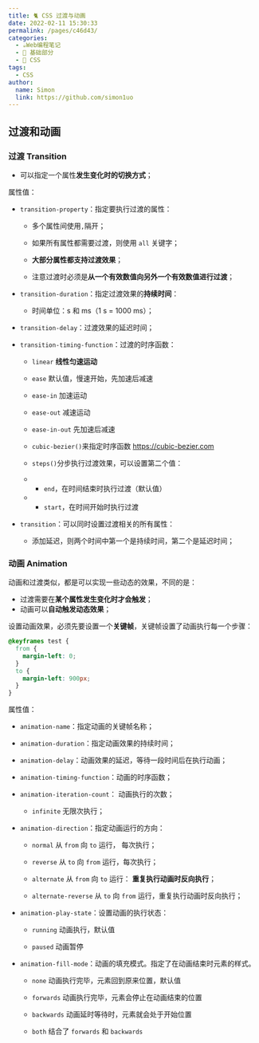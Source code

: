 ```yaml
---
title: 🐈 CSS 过渡与动画
date: 2022-02-11 15:30:33
permalink: /pages/c46d43/
categories: 
  - ☕️Web编程笔记
  - 🚶 基础部分
  - 🎨 CSS
tags: 
  - CSS
author: 
  name: Simon
  link: https://github.com/simon1uo
---
```


## 过渡和动画

### **过渡** Transition

+ 可以指定一个属性**发生变化时的切换方式**；

属性值：

+ `transition-property`：指定要执行过渡的属性：

  + 多个属性间使用`,`隔开；

  - 如果所有属性都需要过渡，则使用 `all` 关键字；

  - **大部分属性都支持过渡效果**；

  - 注意过渡时必须是**从一个有效数值向另外一个有效数值进行过渡**；

+ `transition-duration`：指定过渡效果的**持续时间**：

  - 时间单位：s 和 ms（1 s = 1000 ms）；

+ `transition-delay`：过渡效果的延迟时间；

+ `transition-timing-function`：过渡的时序函数：

  + `linear` **线性匀速运动**

  - `ease` 默认值，慢速开始，先加速后减速

  - `ease-in` 加速运动

  - `ease-out` 减速运动

  - `ease-in-out` 先加速后减速

  - `cubic-bezier()`来指定时序函数  https://cubic-bezier.com

  - `steps()`分步执行过渡效果，可以设置第二个值： 

  - - `end`，在时间结束时执行过渡（默认值）

  - - `start`，在时间开始时执行过渡

+ `transition`：可以同时设置过渡相关的所有属性：

  + 添加延迟，则两个时间中第一个是持续时间，第二个是延迟时间；



### **动画** Animation

动画和过渡类似，都是可以实现一些动态的效果，不同的是：

- 过渡需要在**某个属性发生变化时才会触发**；
- 动画可以**自动触发动态效果**；

设置动画效果，必须先要设置一个**关键帧**，关键帧设置了动画执行每一个步骤：

```css
@keyframes test {    
  from {
    margin-left: 0; 
  }    
  to {
    margin-left: 900px;
  }
}
```



属性值：

+ `animation-name`：指定动画的关键帧名称；

+ `animation-duration`：指定动画效果的持续时间；

+ `animation-delay`：动画效果的延迟，等待一段时间后在执行动画；

+ `animation-timing-function`：动画的时序函数；

+ `animation-iteration-count`： 动画执行的次数；

  + `infinite` 无限次执行；

+ `animation-direction`：指定动画运行的方向：
  - `normal` 从 `from` 向 `to` 运行， 每次执行；
  
  - `reverse`  从 `to` 向 `from` 运行，每次执行；
  
  - `alternate` 从 `from` 向 `to` 运行： **重复执行动画时反向执行**；
  
  - `alternate-reverse` 从 `to` 向 `from` 运行，重复执行动画时反向执行；
  
+ `animation-play-state`：设置动画的执行状态：
  - `running` 动画执行，默认值
  
  - `paused` 动画暂停
  
+ `animation-fill-mode`：动画的填充模式。指定了在动画结束时元素的样式。

  - `none` 动画执行完毕，元素回到原来位置，默认值
    

  - `forwards` 动画执行完毕，元素会停止在动画结束的位置
    

  - `backwards` 动画延时等待时，元素就会处于开始位置
    

  - `both` 结合了 `forwards` 和 `backwards`




